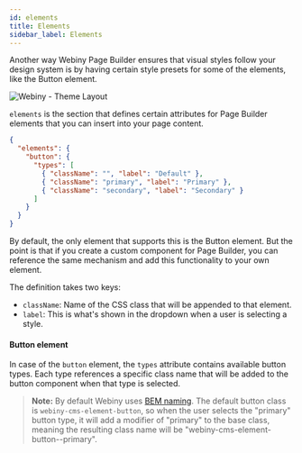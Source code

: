 ```yaml
---
id: elements
title: Elements
sidebar_label: Elements
---
```


Another way Webiny Page Builder ensures that visual styles follow your design system is by having certain style presets for some of the elements, like the Button element.

![Webiny - Theme Layout](/img/theme-development/webiny-theme-elements.gif)

`elements` is the section that defines certain attributes for Page Builder elements that you can insert into your page content.

```json
{
  "elements": {
    "button": {
      "types": [
        { "className": "", "label": "Default" },
        { "className": "primary", "label": "Primary" },
        { "className": "secondary", "label": "Secondary" }
      ]
    }
  }
}
```

By default, the only element that supports this is the Button element. But the point is that if you create a custom component for Page Builder, you can reference the same mechanism and add this functionality to your own element.

The definition takes two keys:

- `className`: Name of the CSS class that will be appended to that element.
- `label`: This is what's shown in the dropdown when a user is selecting a style.

#### Button element

In case of the `button` element, the `types` attribute contains available button types.
Each type references a specific class name that will be added to the button component when that type is selected.

> **Note:** By default Webiny uses [BEM naming](http://getbem.com/introduction/).
> The default button class is `webiny-cms-element-button`, so when the user selects the "primary" button type,
> it will add a modifier of "primary" to the base class, meaning the resulting class name will be "webiny-cms-element-button--primary".
